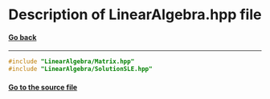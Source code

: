 # Description of LinearAlgebra.hpp file
#### [Go back](https://github.com/SergeyShor/Linear-Algebra-Library/blob/main/docs/markdown/Files.md)
---
```cpp
#include "LinearAlgebra/Matrix.hpp"
#include "LinearAlgebra/SolutionSLE.hpp"
```
#### [Go to the source file](https://github.com/SergeyShor/Linear-Algebra-Library/blob/main/include/LinearAlgebra.hpp)